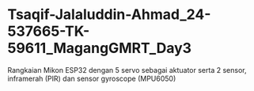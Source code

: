# Tsaqif-Jalaluddin-Ahmad_24-537665-TK-59611_MagangGMRT_Day3
Rangkaian Mikon ESP32 dengan 5 servo sebagai aktuator serta 2 sensor, inframerah (PIR) dan sensor gyroscope (MPU6050)

